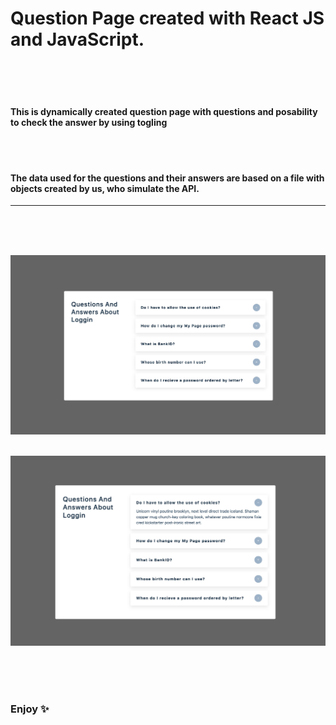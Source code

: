 # Question Page created with React JS and JavaScript.

</br>
</br>
</br>

#### This is dynamically created question page with questions and posability to check the answer by using togling

</br>
</br>

#### The data used for the questions and their answers are based on a file with objects created by us, who simulate the API.

---

</br>
</br>
</br>

![page-image](././public/images/question-page.jpg)
</br>
</br>

![page-image](././public/images/question-page-open.jpg)

</br>
</br>
</br>

### Enjoy ✨
